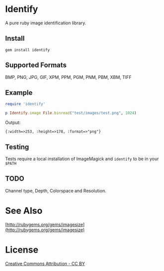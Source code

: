 # Identify

A pure ruby image identification library.

## Install

`gem install identify`

## Supported Formats

BMP, PNG, JPG, GIF, XPM, PPM, PGM, PNM, PBM, XBM, TIFF

## Example

```ruby
require 'identify'

p Identify.image File.binread("test/images/test.png", 1024)
```

Output:

```
{:width=>253, :height=>178, :format=>"png"}
```

## Testing

Tests require a local installation of ImageMagick and `identify` to be in your `$PATH`

## TODO

Channel type, Depth, Colorspace and Resolution.

# See Also
[http://rubygems.org/gems/imagesize](http://rubygems.org/gems/imagesize)

# License
[Creative Commons Attribution - CC BY](http://creativecommons.org/licenses/by/3.0)
